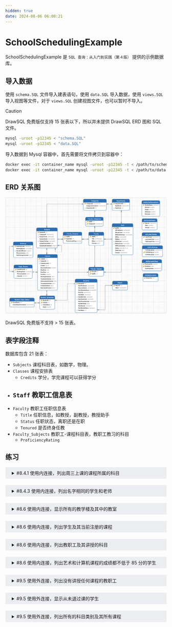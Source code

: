 ```yaml
---
hidden: true
date: 2024-08-06 06:00:21
---
```


# SchoolSchedulingExample

SchoolSchedulingExample 是 `SQL 查询：从入门到实践（第４版）` 提供的示例数据库。

## 导入数据

使用 `schema.SQL` 文件导入建表语句，使用 `data.SQL` 导入数据，使用 `views.SQL` 导入视图等文件，对于 `views.SQL` 创建视图文件，也可以暂时不导入。

> [!CAUTION]
> DrawSQL 免费版仅支持 15 张表以下，所以并未提供 DrawSQL ERD 图和 SQL 文件。

```sh
mysql -uroot -p12345 < "schema.SQL"
mysql -uroot -p12345 < "data.SQL"
```

导入数据到 Mysql 容器中，首先需要将文件拷贝到容器中：

```sh
docker exec -it container_name mysql -uroot -p12345 -t < /path/to/schema.SQL
docker exec -it container_name mysql -uroot -p12345 -t < /path/to/data.SQL
```

## ERD 关系图

![Navicate Export ERD](./imgs/image.png)

DrawSQL 免费版不支持 > 15 张表。

## 表字段注释

数据库包含 21 张表：

- `Subjects` 课程科目表，如数学，物理。
- `Classes` 课程安排表
  - `Credits` 学分，学完课程可以获得学分
- ## `Staff` 教职工信息表
- `Faculty` 教职工任职信息表
  - `Title` 任职信息，如教授，副教授，教授助手
  - `Status` 任职状态，离职还是在职
  - `Tenured` 是否终身任教
- `Faculty_Subjects` 教职工-课程科目表，教职工教习的科目
  - `ProficiencyRating`

## 练习

<details style="padding: 8px 20px; margin-bottom: 20px; background-color: rgba(142, 150, 170, 0.14);">
<summary markdown="span">#8.4.1 使用内连接，列出周三上课的课程所属的科目</summary>

由于同一个课程的不同部分可能安排在同一天上课，因此我使用了关键字 DISTINCT 来消除重复行。

返回 34 条记录：

```sql
select distinct SubjectName
from Classes
inner join Subjects
on Classes.SubjectID = Subjects.SubjectID
where Classes.WednesdaySchedule = 1;
```

</details>
<details style="padding: 8px 20px; margin-bottom: 20px; background-color: rgba(142, 150, 170, 0.14);">
<summary markdown="span">#8.4.3 使用内连接，列出名字相同的学生和老师</summary>

返回 2 条记录：

```sql
select concat(Students.StudFirstName, ',', Students.StudLastName),
concat(Staff.StfFirstName, ',', Staff.StfLastname)
from Students
inner join Staff
on Students.StudFirstName = Staff.StfFirstName
```

</details>

<details style="padding: 8px 20px; margin-bottom: 20px; background-color: rgba(142, 150, 170, 0.14);">
<summary markdown="span">#8.6 使用内连接，显示所有的教学楼及其中的教室</summary>

返回 47 条记录：

```sql
select Buildings.BuildingName, Class_Rooms.ClassRoomID, Class_Rooms.Capacity
from Buildings
inner join Class_Rooms
on Class_Rooms.BuildingCode = Buildings.BuildingCode;
```

</details>
<details style="padding: 8px 20px; margin-bottom: 20px; background-color: rgba(142, 150, 170, 0.14);">
<summary markdown="span">#8.6 使用内连接，列出学生及其当前注册的课程</summary>

返回 50 条记录：

```sql
select
DISTINCT Student_Schedules.StudentID,
Student_Schedules.ClassID,
Classes.SubjectID
from Students
inner join Student_Schedules
on Students.StudentID = Student_Schedules.StudentID
inner join Classes
on Student_Schedules.ClassID = Classes.ClassID
inner join Subjects
on Classes.SubjectID = Subjects.SubjectID
inner join Student_Class_Status
on Student_Class_Status.ClassStatus = Student_Schedules.ClassStatus
where Student_Class_Status.ClassStatusDescription = 'Enrolled';
```

</details>
<details style="padding: 8px 20px; margin-bottom: 20px; background-color: rgba(142, 150, 170, 0.14);">
<summary markdown="span">#8.6 使用内连接，列出教职工及其讲授的科目</summary>

教职工信息表 Staff 和教职工任职信息表 Facutly 是 1 对 1，任职信息表 Faculty 和学科科目 Subjects 是多读多关系，有一个中间表 Facutly_Subjects。简化下来就是教职工信息表 Staff 和学科是 1 对多的关系，就是 Staff 和 Faculty_Subjects 表。

将两张表内联就可以得到教职工和任教科目的练习，此时结果集和 Subjects 表的关系是多对一，适用 inner join，然后内连接匹配 ID 后就得到教学科目信息了。

返回 110 条记录：

```sql
select Staff.StfFirstName,Staff.StfLastname, Subjects.SubjectName
from Staff
-- 连不连 Faculty 可有可无，逻辑和实际查询都不影响结果
-- inner join Faculty -- [!code --]
-- on Faculty.StaffID = Staff.StaffID  -- [!code --]
inner join Faculty_Subjects
on Staff.StaffID = Faculty_Subjects.StaffID
inner join Subjects
on Subjects.SubjectID = Faculty_Subjects.SubjectID;
```

</details>
<details style="padding: 8px 20px; margin-bottom: 20px; background-color: rgba(142, 150, 170, 0.14);">
<summary markdown="span">#8.6 使用内连接，列出艺术和计算机课程的成绩都不低于 85 分的学生</summary>

将需求拆分，查询出艺术分不低于 85 的学生，和计算机不低于 85 分的学生，然后使用 inner join 取交集。

返回 1 条记录：

```sql
select Students.StudFirstName, Students.StudLastName
from Students
inner join Student_Schedules
on Students.StudentID =Student_Schedules.StudentID
inner join Classes
on Classes.ClassID = Student_Schedules.ClassID
inner join Subjects
on Classes.SubjectID = Subjects.SubjectID
where Subjects.SubjectName = 'Computer Art' and Student_Schedules.Grade > 85;
```

</details>

<details style="padding: 8px 20px; margin-bottom: 20px; background-color: rgba(142, 150, 170, 0.14);">
<summary markdown="span">#9.5 使用外连接，列出没有讲授任何课程的教职工</summary>

有没有课程不是看教职工教授的科目，而是看教室安排。

返回 5 条记录：

```sql
select Staff.StaffID, Staff.StfFirstName, Staff.StfLastname
from Staff
left join
Faculty_Classes
on Faculty_Classes.StaffID = Staff.StaffID
where Faculty_Classes.ClassID is NULL;
```

</details>
<details style="padding: 8px 20px; margin-bottom: 20px; background-color: rgba(142, 150, 170, 0.14);">
<summary markdown="span">#9.5 使用外连接，显示从未退过课的学生</summary>

先分许需求，又是经典的多对多模型，Students 和 Classes 多对多，并且用了一张中间表 Students_Schedules。由于多表连续 left join 只能在 1 对多的情况下不会出现意外情况，所以 `Students left join Students_Schedules` 之后无法继续 `left join Clesses`。于是将多对一的 `Students_Schedules` 和 `Classes` 先内连接起来，`Students` 和它们的结果集 还是 1 对多的关系，可以 left jion。

返回 5 条记录：

```sql
select StudFirstName,StudLastName
from Students
left join (
	select Student_Schedules.StudentID, Student_Schedules.ClassID
	from Student_Schedules
	inner join Student_Class_Status
	on Student_Schedules.ClassStatus = Student_Class_Status.ClassStatus
	where Student_Class_Status.ClassStatusDescription = 'Withdrew'
) as A
on Students.StudentID = A.StudentID
where A.ClassID is NULL;
```

</details>
<details style="padding: 8px 20px; margin-bottom: 20px; background-color: rgba(142, 150, 170, 0.14);">
<summary markdown="span">#9.5 使用外连接，列出所有的科目类别及其所有课程</summary>

需求分析，简单的 1 对多，1 对多关系，完全可以多表左外连接 left join。

返回 5 条记录：

```sql
select
CategoryDescription, Subjects.SubjectName, ClassRoomID,
Classes.StartDate, Classes.StartTime, Classes.Duration
from  Categories
left join Subjects
on Categories.CategoryID = Subjects.CategoryID
left join Classes
on Subjects.SubjectID = Classes.SubjectID
```

</details>
